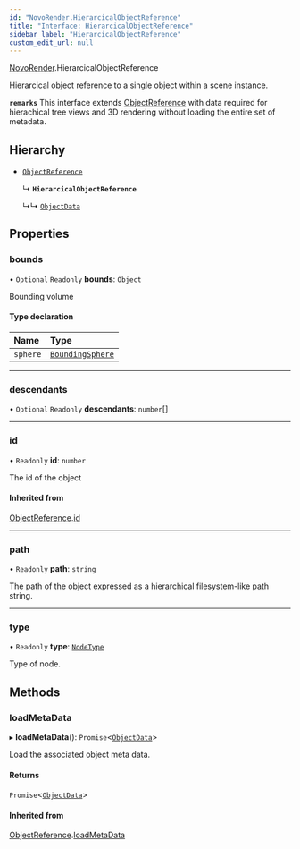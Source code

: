 ```yaml
---
id: "NovoRender.HierarcicalObjectReference"
title: "Interface: HierarcicalObjectReference"
sidebar_label: "HierarcicalObjectReference"
custom_edit_url: null
---
```


[NovoRender](../namespaces/NovoRender.md).HierarcicalObjectReference

Hierarcical object reference to a single object within a scene instance.

**`remarks`**
This interface extends [ObjectReference](NovoRender.ObjectReference.md) with data required for hierachical tree views and 3D rendering without loading the entire set of metadata.

## Hierarchy

- [`ObjectReference`](NovoRender.ObjectReference.md)

  ↳ **`HierarcicalObjectReference`**

  ↳↳ [`ObjectData`](NovoRender.ObjectData.md)

## Properties

### bounds

• `Optional` `Readonly` **bounds**: `Object`

Bounding volume

#### Type declaration

| Name | Type |
| :------ | :------ |
| `sphere` | [`BoundingSphere`](NovoRender.BoundingSphere.md) |

___

### descendants

• `Optional` `Readonly` **descendants**: `number`[]

___

### id

• `Readonly` **id**: `number`

The id of the object

#### Inherited from

[ObjectReference](NovoRender.ObjectReference.md).[id](NovoRender.ObjectReference.md#id)

___

### path

• `Readonly` **path**: `string`

The path of the object expressed as a hierarchical filesystem-like path string.

___

### type

• `Readonly` **type**: [`NodeType`](../enums/NovoRender.NodeType.md)

Type of node.

## Methods

### loadMetaData

▸ **loadMetaData**(): `Promise`<[`ObjectData`](NovoRender.ObjectData.md)\>

Load the associated object meta data.

#### Returns

`Promise`<[`ObjectData`](NovoRender.ObjectData.md)\>

#### Inherited from

[ObjectReference](NovoRender.ObjectReference.md).[loadMetaData](NovoRender.ObjectReference.md#loadmetadata)
